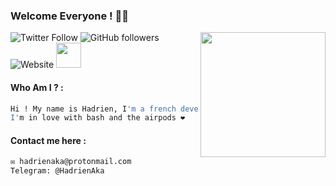 ### Welcome Everyone ! 👋🏻
<img align='right' src="https://media.giphy.com/media/M9gbBd9nbDrOTu1Mqx/giphy.gif" width="200">

![Twitter Follow](https://img.shields.io/twitter/follow/hadrienaka?label=%40HadrienAka&logo=twitter&logoColor=ffffff&style=for-the-badge)
![GitHub followers](https://img.shields.io/github/followers/hadrienaka?color=9F9F9F&label=%40HadrienAka&logo=github&style=for-the-badge)
![Website](https://img.shields.io/website?color=9F9F9F&label=Hadrienaka.fr&logo=brave&logoColor=ffffff&style=for-the-badge&up_message=SEE&url=https%3A%2F%2Fhadrienaka.fr)
<img src="https://media.giphy.com/media/WUlplcMpOCEmTGBtBW/giphy.gif" width="40">
#### Who Am I ? : 

```bash
Hi ! My name is Hadrien, I'm a french developer and student in infosec 😁
I'm in love with bash and the airpods ❤️
```

#### Contact me here : 
```bash
✉️ hadrienaka@protonmail.com
Telegram: @HadrienAka
```



